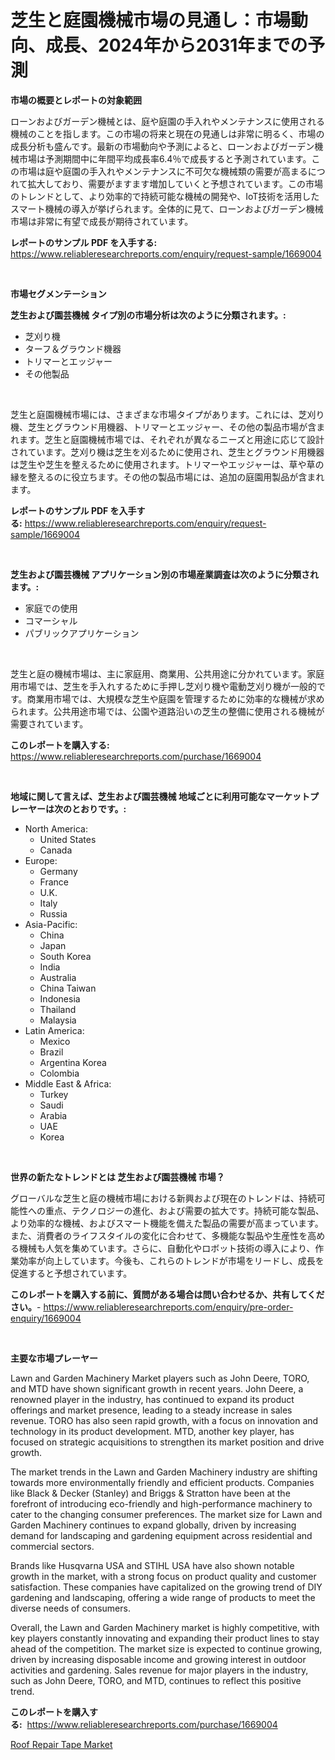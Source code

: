 <p><h1>芝生と庭園機械市場の見通し：市場動向、成長、2024年から2031年までの予測</h1></p><p><strong>市場の概要とレポートの対象範囲</strong></p>
<p><p>ローンおよびガーデン機械とは、庭や庭園の手入れやメンテナンスに使用される機械のことを指します。この市場の将来と現在の見通しは非常に明るく、市場の成長分析も盛んです。最新の市場動向や予測によると、ローンおよびガーデン機械市場は予測期間中に年間平均成長率6.4％で成長すると予測されています。この市場は庭や庭園の手入れやメンテナンスに不可欠な機械類の需要が高まるにつれて拡大しており、需要がますます増加していくと予想されています。この市場のトレンドとして、より効率的で持続可能な機械の開発や、IoT技術を活用したスマート機械の導入が挙げられます。全体的に見て、ローンおよびガーデン機械市場は非常に有望で成長が期待されています。</p></p>
<p><strong>レポートのサンプル PDF を入手する:</strong> <a href="https://www.reliableresearchreports.com/enquiry/request-sample/1669004">https://www.reliableresearchreports.com/enquiry/request-sample/1669004</a></p>
<p>&nbsp;</p>
<p><strong>市場セグメンテーション</strong></p>
<p><strong>芝生および園芸機械 タイプ別の市場分析は次のように分類されます。:</strong></p>
<p><ul><li>芝刈り機</li><li>ターフ＆グラウンド機器</li><li>トリマーとエッジャー</li><li>その他製品</li></ul></p>
<p>&nbsp;</p>
<p><p>芝生と庭園機械市場には、さまざまな市場タイプがあります。これには、芝刈り機、芝生とグラウンド用機器、トリマーとエッジャー、その他の製品市場が含まれます。芝生と庭園機械市場では、それぞれが異なるニーズと用途に応じて設計されています。芝刈り機は芝生を刈るために使用され、芝生とグラウンド用機器は芝生や芝生を整えるために使用されます。トリマーやエッジャーは、草や草の縁を整えるのに役立ちます。その他の製品市場には、追加の庭園用製品が含まれます。</p></p>
<p><strong>レポートのサンプル PDF を入手する:</strong>&nbsp;<a href="https://www.reliableresearchreports.com/enquiry/request-sample/1669004">https://www.reliableresearchreports.com/enquiry/request-sample/1669004</a></p>
<p>&nbsp;</p>
<p><strong> 芝生および園芸機械 アプリケーション別の市場産業調査は次のように分類されます。:</strong></p>
<p><ul><li>家庭での使用</li><li>コマーシャル</li><li>パブリックアプリケーション</li></ul></p>
<p>&nbsp;</p>
<p><p>芝生と庭の機械市場は、主に家庭用、商業用、公共用途に分かれています。家庭用市場では、芝生を手入れするために手押し芝刈り機や電動芝刈り機が一般的です。商業用市場では、大規模な芝生や庭園を管理するために効率的な機械が求められます。公共用途市場では、公園や道路沿いの芝生の整備に使用される機械が需要されています。</p></p>
<p><strong>このレポートを購入する:</strong>&nbsp; <a href="https://www.reliableresearchreports.com/purchase/1669004">https://www.reliableresearchreports.com/purchase/1669004</a></p>
<p>&nbsp;</p>
<p><strong>地域に関して言えば、芝生および園芸機械 地域ごとに利用可能なマーケットプレーヤーは次のとおりです。:</strong></p>
<p><ul>
    <li>
        North America:
        <ul>
            <li>United States</li>
            <li>Canada</li>
        </ul>
    </li>
    <li>
        Europe:
        <ul>
            <li>Germany</li>
            <li>France</li>
            <li>U.K.</li>
            <li>Italy</li>
            <li>Russia</li>
        </ul>
    </li>
    <li>
        Asia-Pacific:
        <ul>
            <li>China</li>
            <li>Japan</li>
            <li>South Korea</li>
            <li>India</li>
            <li>Australia</li>
            <li>China Taiwan</li>
            <li>Indonesia</li>
            <li>Thailand</li>
            <li>Malaysia</li>
        </ul>
    </li>
    <li>
        Latin America:
        <ul>
            <li>Mexico</li>
            <li>Brazil</li>
            <li>Argentina Korea</li>
            <li>Colombia</li>
        </ul>
    </li>
    <li>
        Middle East & Africa:
        <ul>
            <li>Turkey</li>
            <li>Saudi</li>
            <li>Arabia</li>
            <li>UAE</li>
            <li>Korea</li>
        </ul>
    </li>
    </ul></p>
<p>&nbsp;</p>
<p><strong>世界の新たなトレンドとは 芝生および園芸機械 市場？</strong></p>
<p><p>グローバルな芝生と庭の機械市場における新興および現在のトレンドは、持続可能性への重点、テクノロジーの進化、および需要の拡大です。持続可能な製品、より効率的な機械、およびスマート機能を備えた製品の需要が高まっています。また、消費者のライフスタイルの変化に合わせて、多機能な製品や生産性を高める機械も人気を集めています。さらに、自動化やロボット技術の導入により、作業効率が向上しています。今後も、これらのトレンドが市場をリードし、成長を促進すると予想されています。</p></p>
<p><strong>このレポートを購入する前に、質問がある場合は問い合わせるか、共有してください。</strong>- <a href="https://www.reliableresearchreports.com/enquiry/pre-order-enquiry/1669004">https://www.reliableresearchreports.com/enquiry/pre-order-enquiry/1669004</a></p>
<p>&nbsp;</p>
<p><strong>主要な市場プレーヤー</strong></p>
<p><p>Lawn and Garden Machinery Market players such as John Deere, TORO, and MTD have shown significant growth in recent years. John Deere, a renowned player in the industry, has continued to expand its product offerings and market presence, leading to a steady increase in sales revenue. TORO has also seen rapid growth, with a focus on innovation and technology in its product development. MTD, another key player, has focused on strategic acquisitions to strengthen its market position and drive growth.</p><p>The market trends in the Lawn and Garden Machinery industry are shifting towards more environmentally friendly and efficient products. Companies like Black & Decker (Stanley) and Briggs & Stratton have been at the forefront of introducing eco-friendly and high-performance machinery to cater to the changing consumer preferences. The market size for Lawn and Garden Machinery continues to expand globally, driven by increasing demand for landscaping and gardening equipment across residential and commercial sectors.</p><p>Brands like Husqvarna USA and STIHL USA have also shown notable growth in the market, with a strong focus on product quality and customer satisfaction. These companies have capitalized on the growing trend of DIY gardening and landscaping, offering a wide range of products to meet the diverse needs of consumers.</p><p>Overall, the Lawn and Garden Machinery market is highly competitive, with key players constantly innovating and expanding their product lines to stay ahead of the competition. The market size is expected to continue growing, driven by increasing disposable income and growing interest in outdoor activities and gardening. Sales revenue for major players in the industry, such as John Deere, TORO, and MTD, continues to reflect this positive trend.</p></p>
<p><strong>このレポートを購入する:</strong>&nbsp;&nbsp;<a href="https://www.reliableresearchreports.com/purchase/1669004">https://www.reliableresearchreports.com/purchase/1669004</a></p>
<p><p><a href="https://fuschia-pecorino-a6d.notion.site/Roof-Repair-Tape-Market-Growth-Market-Trends-COVID-19-Impact-and-Forecasts-for-period-from-2024--fec427e4cc6743e6bec940e7a1d3b70a">Roof Repair Tape Market</a></p></p>